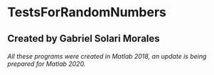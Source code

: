 # TestsForRandomNumbers
## Created by Gabriel Solari Morales

###### All these programs were created in Matlab 2018, an update is being prepared for Matlab 2020.
